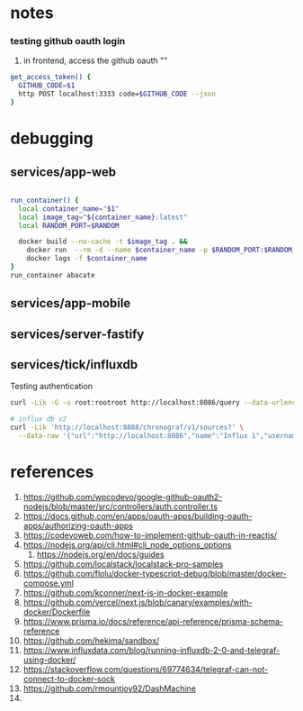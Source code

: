 # notes

### testing github oauth login

1. in frontend, access the github oauth ""

```bash
get_access_token() {
  GITHUB_CODE=$1
  http POST localhost:3333 code=$GITHUB_CODE --json
}
```

# debugging

## services/app-web

```bash

run_container() {
  local container_name="$1"
  local image_tag="${container_name}:latest"
  local RANDOM_PORT=$RANDOM

  docker build --no-cache -t $image_tag . &&
    docker run  --rm -d --name $container_name -p $RANDOM_PORT:$RANDOM_PORT $image_tag &&
    docker logs -f $container_name
}
run_container abacate
```

## services/app-mobile

## services/server-fastify

## services/tick/influxdb

Testing authentication 
```bash
curl -Lik -G -u root:rootroot http://localhost:8086/query --data-urlencode "q=SHOW DATABASES"

# influx db v2
curl -Lik 'http://localhost:8888/chronograf/v1/sources?' \
  --data-raw '{"url":"http://localhost:8086","name":"Influx 1","username":"root-org","password":"c6kdySjlXF77fhZrBcgfkAL9pOK5qTwzxs9TYLcn6a_bQUvPEPk4D1nyD3WfIW1bNzUwpQKkeAwUNpja4JGB2A==","default":false,"telegraf":"telegraf","insecureSkipVerify":false,"metaUrl":"http://localhost:8091","version":"2.x","type":"influx-v2"}'
```

# references

1. https://github.com/wpcodevo/google-github-oauth2-nodejs/blob/master/src/controllers/auth.controller.ts
2. https://docs.github.com/en/apps/oauth-apps/building-oauth-apps/authorizing-oauth-apps
3. https://codevoweb.com/how-to-implement-github-oauth-in-reactjs/
4. https://nodejs.org/api/cli.html#cli_node_options_options
   1. https://nodejs.org/en/docs/guides
5. https://github.com/localstack/localstack-pro-samples
6. https://github.com/flolu/docker-typescript-debug/blob/master/docker-compose.yml
7. https://github.com/kconner/next-js-in-docker-example
8. https://github.com/vercel/next.js/blob/canary/examples/with-docker/Dockerfile
9. https://www.prisma.io/docs/reference/api-reference/prisma-schema-reference
10. https://github.com/hekima/sandbox/
11. https://www.influxdata.com/blog/running-influxdb-2-0-and-telegraf-using-docker/
12. https://stackoverflow.com/questions/69774634/telegraf-can-not-connect-to-docker-sock
13. https://github.com/rmountjoy92/DashMachine
14. 